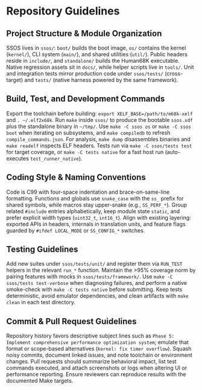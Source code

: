 # Repository Guidelines

## Project Structure & Module Organization
SSOS lives in `ssos/`: `boot/` builds the boot image, `os/` contains the kernel (`kernel/`), CLI system (`main/`), and shared utilities (`util/`). Public headers reside in `include/`, and `standalone/` builds the Human68K executable. Native regression assets sit in `docs/`, while helper scripts live in `tools/`. Unit and integration tests mirror production code under `ssos/tests/` (cross-target) and `tests/` (native harness powered by the same framework).

## Build, Test, and Development Commands
Export the toolchain before building: `export XELF_BASE=/path/to/m68k-xelf` and `. ~/.elf2x68k`. Run `make` inside `ssos/` to produce the bootable `ssos.xdf` plus the standalone binary in `~/tmp/`. Use `make -C ssos os` or `make -C ssos boot` when iterating on subsystems, and `make compiledb` to refresh `compile_commands.json`. For analysis, `make dump` disassembles binaries and `make readelf` inspects ELF headers. Tests run via `make -C ssos/tests test` for target coverage, or `make -C tests native` for a fast host run (auto-executes `test_runner_native`).

## Coding Style & Naming Conventions
Code is C99 with four-space indentation and brace-on-same-line formatting. Functions and globals use `snake_case` with the `ss_` prefix for shared symbols, while macros stay upper-snake (e.g., `SS_PERF_*`). Group related `#include` entries alphabetically, keep module state `static`, and prefer explicit width types (`uint32_t`, `int16_t`). Align with existing layering: exported APIs in headers, internals in translation units, and feature flags guarded by `#ifdef LOCAL_MODE` or `SS_CONFIG_*` switches.

## Testing Guidelines
Add new suites under `ssos/tests/unit/` and register them via `RUN_TEST` helpers in the relevant `run_*` function. Maintain the >95% coverage norm by pairing features with mocks in `ssos/tests/framework/`. Use `make -C ssos/tests test-verbose` when diagnosing failures, and perform a native smoke-check with `make -C tests native` before submitting. Keep tests deterministic, avoid emulator dependencies, and clean artifacts with `make clean` in each test directory.

## Commit & Pull Request Guidelines
Repository history favors descriptive subject lines such as `Phase 5: Implement comprehensive performance optimization system`; emulate that format or scope-based alternatives (`kernel: fix timer overflow`). Squash noisy commits, document linked issues, and note toolchain or environment changes. Pull requests should summarize behavioral impact, list test commands executed, and attach screenshots or logs when altering UI or performance reporting. Ensure reviewers can reproduce results with the documented Make targets.
